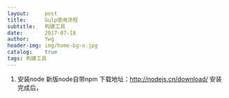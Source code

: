 ```yaml
---
layout:     post
title:      Gulp使用流程
subtitle:   构建工具
date:       2017-07-18
author:     Ywg
header-img: img/home-bg-o.jpg
catalog:    true
tags: 构建工具
---
```


1. 安装node 新版node自带npm
下载地址：http://nodejs.cn/download/ 
安装完成后，

